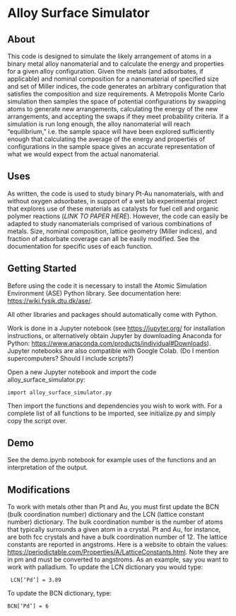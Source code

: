 # Alloy Surface Simulator

## About

This code is designed to simulate the likely arrangement of atoms in a binary metal alloy nanomaterial and to calculate the energy and properties for a given alloy configuration. Given the metals (and adsorbates, if applicable) and nominal composition for a nanomaterial of specified size and set of Miller indices, the code generates an arbitrary configuration that satisfies the composition and size requirements. A Metropolis Monte Carlo simulation then samples the space of potential configurations by swapping atoms to generate new arrangements, calculating the energy of the new arrangements, and accepting the swaps if they meet probability criteria. If a simulation is run long enough, the alloy nanomaterial will reach “equilibrium,” i.e. the sample space will have been explored sufficiently enough that calculating the average of the energy and properties of configurations in the sample space gives an accurate representation of what we would expect from the actual nanomaterial. 

## Uses

As written, the code is used to study binary Pt-Au nanomaterials, with and without oxygen adsorbates, in support of a wet lab experimental project that explores use of these materials as catalysts for fuel cell and organic polymer reactions (*LINK TO PAPER HERE*). However, the code can easily be adapted to study nanomaterials comprised of various combinations of metals. Size, nominal composition, lattice geometry (Miller indices), and fraction of adsorbate coverage can all be easily modified.
See the documentation for specific uses of each function.

## Getting Started

Before using the code it is necessary to install the Atomic Simulation Environment (ASE) Python library. See documentation here: https://wiki.fysik.dtu.dk/ase/.

All other libraries and packages should automatically come with Python. 

Work is done in a Jupyter notebook (see https://jupyter.org/ for installation instructions, or alternatively obtain Jupyter by downloading Anaconda for Python: https://www.anaconda.com/products/individual#Downloads). Jupyter notebooks are also compatible with Google Colab. (Do I mention supercomputers? Should I include scripts?)

Open a new Jupyter notebook and import the code alloy_surface_simulator.py:
```
import alloy_surface_simulator.py
```
Then import the functions and dependencies you wish to work with. For a complete list of all functions to be imported, see initialize.py and simply copy the script over.

## Demo
See the demo.ipynb notebook for example uses of the functions and an interpretation of the output.

## Modifications

To work with metals other than Pt and Au, you must first update the BCN (bulk coordination number) dictionary and the LCN (lattice constant number) dictionary. The bulk coordination number is the number of atoms that typically surrounds a given atom in a crystal. Pt and Au, for instance, are both fcc crystals and have a bulk coordination number of 12. The lattice constants are reported in angstroms. Here is a website to obtain the values: https://periodictable.com/Properties/A/LatticeConstants.html. Note they are in pm and must be converted to angstroms.
As an example, say you want to work with palladium. To update the LCN dictionary you would type:
```
 LCN[‘Pd’] = 3.89
```
To update the BCN dictionary, type:
```
BCN[‘Pd’] = 6
```
